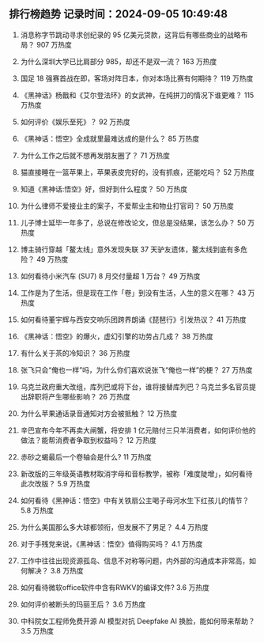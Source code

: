 
## 排行榜趋势 记录时间：2024-09-05 10:49:48
  
  1. 消息称字节跳动寻求创纪录的 95 亿美元贷款，这背后有哪些商业的战略布局？ 907 万热度
    
  2. 为什么深圳大学已比肩部分 985，却还不是双一流？ 163 万热度
    
  3. 国足 18 强赛首战在即，客场对阵日本，你对本场比赛有何期待？ 119 万热度
    
  4. 《黑神话》杨戬和《艾尔登法环》的女武神，在纯拼刀的情况下谁更难？ 115 万热度
    
  5. 如何评价《娱乐至死》？ 92 万热度
    
  6. 《黑神话：悟空》全成就里最难达成的是什么？ 85 万热度
    
  7. 为什么工作之后就不想再发朋友圈了？ 71 万热度
    
  8. 猫直接睡在一篮苹果上，苹果表皮完好的，没有抓痕，还能吃吗？ 52 万热度
    
  9. 知道《黑神话:悟空》好，但好到什么程度？ 50 万热度
    
  10. 为什么律师不爱接业主的案子，不爱帮业主和物业打官司？ 50 万热度
    
  11. 儿子博士延毕一年多了，总说在修改论文，但总是没结果，该怎么办？ 50 万热度
    
  12. 博主骑行穿越「鳌太线」意外发现失联 37 天驴友遗体，鳌太线到底有多危险？ 49 万热度
    
  13. 如何看待小米汽车 (SU7) 8 月交付量超 1 万台？ 49 万热度
    
  14. 工作是为了生活，但是现在工作「卷」到没有生活，人生的意义在哪？ 43 万热度
    
  15. 如何看待董宇辉与西安交响乐团跨界朗诵《琵琶行》引发热议？ 41 万热度
    
  16. 《黑神话：悟空》的爆火，虚幻引擎的功劳占几成？ 38 万热度
    
  17. 有什么关于茶的冷知识？ 36 万热度
    
  18. 张飞只会“俺也一样”吗，为什么你们喜欢说张飞“俺也一样”的梗？ 27 万热度
    
  19. 乌克兰政府重大改组，库列巴或将下台，谁将接替库列巴？乌克兰多名官员提出辞职将产生哪些影响？ 26 万热度
    
  20. 为什么苹果通话录音通知对方会被抵触？ 12 万热度
    
  21. 辛巴宣布今年不再卖大闸蟹，将安排 1 亿元赔付三只羊消费者，如何评价他的做法？能帮消费者争取到权益吗？ 12 万热度
    
  22. 赤砂之蝎最后一个卷轴会是什么? 11 万热度
    
  23. 新改版的三年级英语教材取消字母和音标教学，被称「难度陡增」，如何看待此次改版？ 5.9 万热度
    
  24. 如何看待《黑神话：悟空》中有关铁扇公主喝子母河水生下红孩儿的情节？ 5.8 万热度
    
  25. 为什么美国那么多大球都领衔，但发展不了男足？ 4.4 万热度
    
  26. 对于手残党来说，《黑神话：悟空》值得购买吗？ 4.1 万热度
    
  27. 工作中往往出现资源孤岛、信息不对称等问题，内外部的沟通成本非常高，如何解决？ 3.8 万热度
    
  28. 如何看待微软office软件中含有RWKV的编译文件? 3.6 万热度
    
  29. 如何评价被断头的玛丽王后？ 3.6 万热度
    
  30. 中科院女工程师免费开源 AI 模型对抗 Deepfake AI 换脸，能如何带来帮助？ 3.5 万热度
    